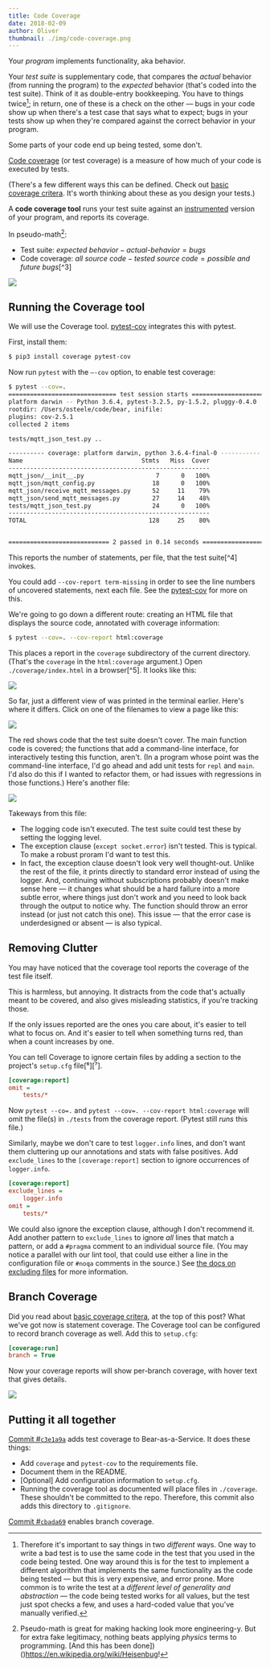 ```yaml
---
title: Code Coverage
date: 2018-02-09
author: Oliver
thumbnail: ./img/code-coverage.png
---
```


Your *program* implements functionality, aka behavior.

Your *test suite* is supplementary code, that compares the *actual* behavior (from running the program) to the *expected* behavior (that's coded into the test suite). Think of it as double-entry bookkeeping. You have to things twice[^1]; in return, one of these is a check on the other — bugs in your code show up when there's a test case that says what to expect; bugs in your tests show up when they're compared against the correct behavior in your program.

Some parts of your code end up being tested, some don't.

[Code coverage](https://en.wikipedia.org/wiki/Code_coverage) (or test coverage) is a measure of how much of your code is executed by tests.

(There's a few different ways this can be defined. Check out [basic coverage critera](https://en.wikipedia.org/wiki/Code_coverage#Basic_coverage_criteria). It's worth thinking about these as you design your tests.)

A **code coverage tool** runs your test suite against an [instrumented](https://en.wikipedia.org/wiki/Instrumentation_(computer_programming)) version of your program, and reports its coverage.

In pseudo-math[^2]:

* Test suite: $\textit{expected behavior} - \textit{actual-behavior} = \textit{bugs}$
* Code coverage: $\textit{all source code} - \textit{tested source code} = \textit{possible and future bugs}$[^3]

![](./img/code-coverage.png)

[^1]: Therefore it's important to say things in two *different* ways. One way to write a bad test is to use the same code in the test that you used in the code being tested. One way around this is for the test to implement a different algorithm that implements the same functionality as the code being tested — but this is very expensive, and error prone. More common is to write the test at a *different level of generality and abstraction* — the code being tested works for all values, but the test just spot checks a few, and uses a hard-coded value that you've manually verified.
[^2]: Pseudo-math is great for making hacking look more engineering-y. But for extra fake legitimacy, nothing beats applying *physics* terms to programming. [And this has been done])()https://en.wikipedia.org/wiki/Heisenbug!
[^³]: We just don't know what's lurking in here, except through manual testing — and then only the version we manually tested.

## Running the Coverage tool

We will use the Coverage tool. [pytest-cov](https://pypi.python.org/pypi/pytest-cov) integrates this with pytest.

First, install them:

```bash
$ pip3 install coverage pytest-cov
```

Now run `pytest` with the `—-cov` option, to enable test coverage:

```bash
$ pytest --cov=.
============================== test session starts ===============================
platform darwin -- Python 3.6.4, pytest-3.2.5, py-1.5.2, pluggy-0.4.0
rootdir: /Users/osteele/code/bear, inifile:
plugins: cov-2.5.1
collected 2 items

tests/mqtt_json_test.py ..

---------- coverage: platform darwin, python 3.6.4-final-0 -----------
Name                                 Stmts   Miss  Cover
--------------------------------------------------------
mqtt_json/__init__.py                    7      0   100%
mqtt_json/mqtt_config.py                18      0   100%
mqtt_json/receive_mqtt_messages.py      52     11    79%
mqtt_json/send_mqtt_messages.py         27     14    48%
tests/mqtt_json_test.py                 24      0   100%
--------------------------------------------------------
TOTAL                                  128     25    80%


============================ 2 passed in 0.14 seconds ============================

```

This reports the number of statements, per file, that the test suite[^4]  invokes.

You could add  `--cov-report term-missing` in order to see the line numbers of uncovered statements, next each file. See the [pytest-cov](https://pypi.python.org/pypi/pytest-cov) for more on this.

We're going to go down a different route: creating an HTML file that displays the source code, annotated with coverage information:

```bash
$ pytest --cov=. --cov-report html:coverage
```

This places a report in the `coverage` subdirectory of the current directory. (That's the `coverage` in the `html:coverage` argument.) Open `./coverage/index.html` in a browser[^5]. It looks like this:

![](./img/coverage-1.png)

So far, just a different view of was printed in the terminal earlier. Here's where it differs. Click on one of the filenames to view a page like this:

![](./img/coverage-2.png)

The red shows code that the test suite doesn't cover. The main function code is covered; the functions that add a command-line interface, for interactively testing this function, aren't. (In a program whose point was the command-line interface, I'd go ahead and add unit tests for `repl` and `main`. I'd also do this if I wanted to refactor them, or had issues with regressions in those functions.) Here's another file:

![](./img/coverage-3.png)

Takeways from this file:

* The logging code isn't executed. The test suite could test these by setting the logging level.
* The exception clause (`except socket.error`) isn't tested. This is typical. To make a robust proram I'd want to test this.
* In fact, the exception clause doesn't look very well thought-out. Unlike the rest of the file, it prints directly to standard error instead of using the logger. And, continuing without subscriptions probably doesn't make sense here — it changes what should be a hard failure into a more subtle error, where things just don't work and you need to look back through the output to notice why. The function should throw an error instead (or just not catch this one). This issue — that the error case is underdesigned or absent — is also typical.

## Removing Clutter

You may have noticed that the coverage tool reports the coverage of the test file itself.

This is harmless, but annoying. It distracts from the code that's actually meant to be covered, and also gives misleading statistics, if you're tracking those.

If the only issues reported are the ones you care about, it's easier to tell what to focus on. And it's easier to tell when something turns red, than when a count increases by one.

You can tell Coverage to ignore certain files by adding a section to the project's  `setup.cfg`  file[⁶][⁷]. 

```ini
[coverage:report]
omit =
    tests/*
```

Now `pytest --co=.` and `pytest --cov=. --cov-report html:coverage` will omit the file(s) in `./tests` from the coverage report. (Pytest still *runs* this file.)

Similarly, maybe we don't care to test `logger.info` lines, and don't want them cluttering up our annotations and stats with false positives. Add  `exclude_lines`  to the `[coverage:report]` section to ignore occurrences of `logger.info`.

```ini
[coverage:report]
exclude_lines =
    logger.info
omit =
    tests/*
```

We could also ignore the exception clause, although I don't recommend it. Add another pattern to `exclude_lines` to ignore *all* lines that match a pattern, or add a `#pragma` comment to an individual source file. (You may notice a parallel with our lint tool, that could use either a line in the configuration file or `#noqa` comments in the source.) See [the docs on excluding files](https://coverage.readthedocs.io/en/coverage-4.5/excluding.html) for more information.

## Branch Coverage

Did you read about [basic coverage critera](https://en.wikipedia.org/wiki/Code_coverage#Basic_coverage_criteria), at the top of this post? What we've got now is statement coverage. The Coverage tool can be configured to record branch coverage as well. Add this to `setup.cfg`:

```ini
[coverage:run]
branch = True
```

Now your coverage reports will show per-branch coverage, with hover text that gives details.

![](./img/coverage-4.png)

## Putting it all together

[Commit #`c3e1a9a`](https://github.com/olinlibrary/bear-as-a-service/commit/c3e1a9a) adds test coverage to Bear-as-a-Service. It does these things:

* Add `coverage` and `pytest-cov` to the requirements file.
* Document them in the README.
* [Optional] Add configuration information to `setup.cfg`.
* Running the coverage tool as documented will place files in `./coverage`. These shouldn't be committed to the repo. Therefore, this commit also adds this directory to `.gitignore`.

[Commit #`cbada69`](https://github.com/olinlibrary/bear-as-a-service/commit/cbada69) enables branch coverage.

[^⁴]: Currently just the one file `tests/mqtt_json_test.py`.
[^⁵]: On macOS, you can do this from the command line: `open ./coverage/index.html `. On Ubuntu, `firefox ./coverage/index.html` or `google-chrome ./coverage/index.html` may work.
[^⁶]: We created this file when we configured `flake8`, and updated it with an `[isort]` section in order to configure `flake8-isort`.
[^7]: You could also specify the file(s) to omit as a command-line option to `pytest`. Putting it in the configuration file means it's shared across time — you'll get the benefit of the options later — and space — your collaborators and CI server will use the same options.

